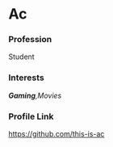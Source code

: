 # Ac

### Profession

Student
### Interests

***Gaming**,Movies*

### Profile Link

 https://github.com/this-is-ac
